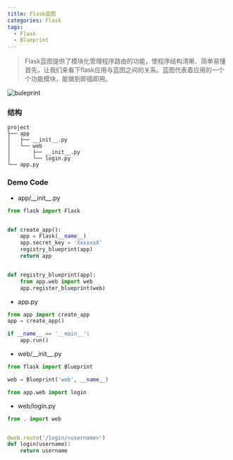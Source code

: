 ```yaml
---
title: Flask蓝图
categories: Flask
tags:
  - Flask
  - Blueprint
---
```



> Flask蓝图提供了模块化管理程序路由的功能，使程序结构清晰、简单易懂
> 首先，让我们来看下flask应用与蓝图之间的关系。蓝图代表着应用的一个个功能模块，能做到即插即用。

![buleprint](/images/img/2019-04-18-buleprint.png)

### 结构
```
project
├── app
│   ├── __init__.py
│   └── web
│       ├── __init__.py
│       └── login.py
└── app.py
```

<!--more-->

### Demo Code
- app/\_\_init\_\_.py

```python
from flask import Flask


def create_app():
    app = Flask(__name__)
    app.secret_key = 'XxxxxxX'
    registry_blueprint(app)
    return app


def registry_blueprint(app):
    from app.web import web
    app.register_blueprint(web)

```

- app.py

```python
from app import create_app
app = create_app()

if __name__ == '__main__':
    app.run()
```

- web/\_\_init\_\_.py

```python
from flask import Blueprint

web = Blueprint('web', __name__)

from app.web import login
```

- web/login.py

```python
from . import web


@web.route('/login/<username>')
def login(username):
    return username
```